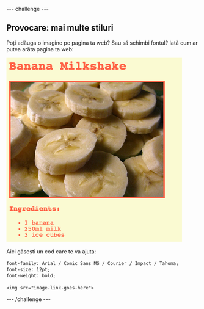 \--- challenge \---

## Provocare: mai multe stiluri

Poți adăuga o imagine pe pagina ta web? Sau să schimbi fontul? Iată cum ar putea arăta pagina ta web:

![captură de ecran](images/recipe-final.png)

Aici găsești un cod care te va ajuta:

    font-family: Arial / Comic Sans MS / Courier / Impact / Tahoma;
    font-size: 12pt;
    font-weight: bold;
    
    <img src="image-link-goes-here">
    

\--- /challenge \---